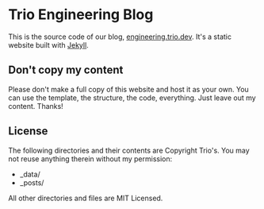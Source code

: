 # Trio Engineering Blog
This is the source code of our blog, [engineering.trio.dev](https://engineering.trio.dev). It's a static website built with [Jekyll](http://jekyllrb.com/).

## Don't copy my content
Please don't make a full copy of this website and host it as your own. 
You can use the template, the structure, the code, everything. Just leave out my content. Thanks!

## License
The following directories and their contents are Copyright Trio's. You may not reuse anything therein without my permission:

* _data/
* _posts/

All other directories and files are MIT Licensed.